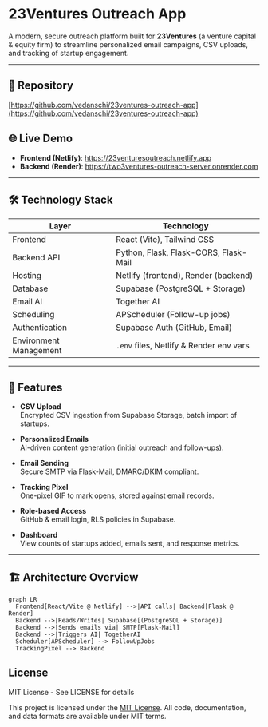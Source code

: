 # 23Ventures Outreach App

A modern, secure outreach platform built for **23Ventures** (a venture capital & equity firm) to streamline personalized email campaigns, CSV uploads, and tracking of startup engagement.

---

## 🔗 Repository

[https://github.com/vedanschi/23ventures-outreach-app](https://github.com/vedanschi/23ventures-outreach-app)

## 🌐 Live Demo

- **Frontend (Netlify)**: https://23venturesoutreach.netlify.app  
- **Backend (Render)**: https://two3ventures-outreach-server.onrender.com

---

## 🛠️ Technology Stack

| Layer                  | Technology                                |
|------------------------|-------------------------------------------|
| Frontend               | React (Vite), Tailwind CSS                |
| Backend API            | Python, Flask, Flask-CORS, Flask-Mail     |
| Hosting                | Netlify (frontend), Render (backend)      |
| Database               | Supabase (PostgreSQL + Storage)           |
| Email AI               | Together AI                               |
| Scheduling             | APScheduler (Follow-up jobs)              |
| Authentication         | Supabase Auth (GitHub, Email)             |
| Environment Management | `.env` files, Netlify & Render env vars   |

---

## 🚀 Features

- **CSV Upload**  
  Encrypted CSV ingestion from Supabase Storage, batch import of startups.

- **Personalized Emails**  
  AI-driven content generation (initial outreach and follow-ups).

- **Email Sending**  
  Secure SMTP via Flask-Mail, DMARC/DKIM compliant.

- **Tracking Pixel**  
  One-pixel GIF to mark opens, stored against email records.

- **Role-based Access**  
  GitHub & email login, RLS policies in Supabase.

- **Dashboard**  
  View counts of startups added, emails sent, and response metrics.

---

## 🏗️ Architecture Overview

```mermaid
graph LR
  Frontend[React/Vite @ Netlify] -->|API calls| Backend[Flask @ Render]
  Backend -->|Reads/Writes| Supabase[(PostgreSQL + Storage)]
  Backend -->|Sends emails via| SMTP[Flask-Mail]
  Backend -->|Triggers AI| TogetherAI
  Scheduler[APScheduler] --> FollowUpJobs
  TrackingPixel --> Backend
```

## License
MIT License - See LICENSE for details

This project is licensed under the [MIT License](LICENSE). All code, documentation, and data formats are available under MIT terms.


